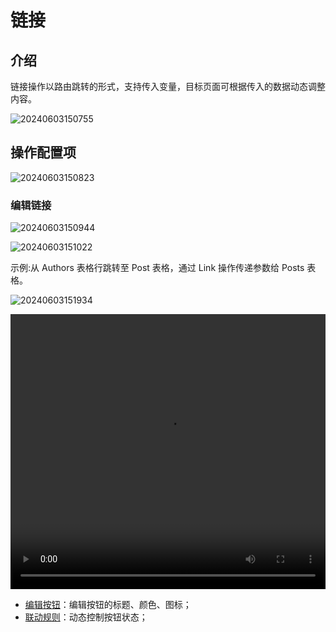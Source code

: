 # 链接

## 介绍

链接操作以路由跳转的形式，支持传入变量，目标页面可根据传入的数据动态调整内容。

![20240603150755](https://static-docs.nocobase.com/20240603150755.png)


## 操作配置项

![20240603150823](https://static-docs.nocobase.com/20240603150823.png)

### 编辑链接

![20240603150944](https://static-docs.nocobase.com/20240603150944.png)

![20240603151022](https://static-docs.nocobase.com/20240603151022.png)

示例:从 Authors 表格行跳转至 Post 表格，通过 Link 操作传递参数给 Posts 表格。

![20240603151934](https://static-docs.nocobase.com/20240603151934.png)

<video width="100%" height="440" controls>
  <source src="https://static-docs.nocobase.com/20240603151347.mp4" type="video/mp4">
</video>


- [编辑按钮](/handbook/ui/actions/action-settings/edit-button)：编辑按钮的标题、颜色、图标；
- [联动规则](/handbook/ui/actions/action-settings/linkage-rule)：动态控制按钮状态；